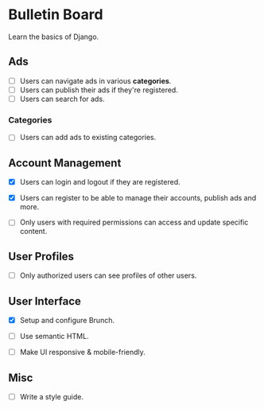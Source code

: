 # Bulletin Board

Learn the basics of Django.


## Ads

- [ ] Users can navigate ads in various **categories**.
- [ ] Users can publish their ads if they're registered.
- [ ] Users can search for ads.

### Categories

- [ ] Users can add ads to existing categories.


## Account Management

- [x] Users can login and logout if they are registered.
- [x] Users can register to be able to manage their accounts, publish ads and more.
- [ ] Only users with required permissions can access and update specific content.


## User Profiles

- [ ] Only authorized users can see profiles of other users.


## User Interface

- [x] Setup and configure Brunch.
- [ ] Use semantic HTML.
- [ ] Make UI responsive & mobile-friendly.


## Misc

- [ ] Write a style guide.
